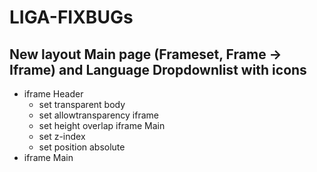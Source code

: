 # LIGA-FIXBUGs

## New layout Main page (Frameset, Frame -> Iframe) and Language Dropdownlist with icons
  
- iframe Header
  - set transparent body
  - set allowtransparency iframe
  - set height overlap iframe Main
  - set z-index
  - set position absolute
- iframe Main
